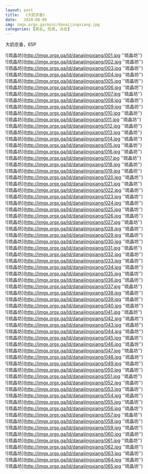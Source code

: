 ```yaml
---
layout: post
title:  《大奶京香》
date:   2020-08-09
img: imgx.orgx.ga/mini/danaijingxiang.jpg
categories: [美女, 性感, 泳衣]
---
```


大奶京香，65P

![琉晶坊](http://imgx.orgx.ga/ld/danaijingxiang/001.jpg ''琉晶坊'') <br>
![琉晶坊](http://imgx.orgx.ga/ld/danaijingxiang/002.jpg ''琉晶坊'') <br>
![琉晶坊](http://imgx.orgx.ga/ld/danaijingxiang/003.jpg ''琉晶坊'') <br>
![琉晶坊](http://imgx.orgx.ga/ld/danaijingxiang/004.jpg ''琉晶坊'') <br>
![琉晶坊](http://imgx.orgx.ga/ld/danaijingxiang/005.jpg ''琉晶坊'') <br>
![琉晶坊](http://imgx.orgx.ga/ld/danaijingxiang/006.jpg ''琉晶坊'') <br>
![琉晶坊](http://imgx.orgx.ga/ld/danaijingxiang/007.jpg ''琉晶坊'') <br>
![琉晶坊](http://imgx.orgx.ga/ld/danaijingxiang/008.jpg ''琉晶坊'') <br>
![琉晶坊](http://imgx.orgx.ga/ld/danaijingxiang/009.jpg ''琉晶坊'') <br>
![琉晶坊](http://imgx.orgx.ga/ld/danaijingxiang/010.jpg ''琉晶坊'') <br>
![琉晶坊](http://imgx.orgx.ga/ld/danaijingxiang/011.jpg ''琉晶坊'') <br>
![琉晶坊](http://imgx.orgx.ga/ld/danaijingxiang/012.jpg ''琉晶坊'') <br>
![琉晶坊](http://imgx.orgx.ga/ld/danaijingxiang/013.jpg ''琉晶坊'') <br>
![琉晶坊](http://imgx.orgx.ga/ld/danaijingxiang/014.jpg ''琉晶坊'') <br>
![琉晶坊](http://imgx.orgx.ga/ld/danaijingxiang/015.jpg ''琉晶坊'') <br>
![琉晶坊](http://imgx.orgx.ga/ld/danaijingxiang/016.jpg ''琉晶坊'') <br>
![琉晶坊](http://imgx.orgx.ga/ld/danaijingxiang/017.jpg ''琉晶坊'') <br>
![琉晶坊](http://imgx.orgx.ga/ld/danaijingxiang/018.jpg ''琉晶坊'') <br>
![琉晶坊](http://imgx.orgx.ga/ld/danaijingxiang/019.jpg ''琉晶坊'') <br>
![琉晶坊](http://imgx.orgx.ga/ld/danaijingxiang/020.jpg ''琉晶坊'') <br>
![琉晶坊](http://imgx.orgx.ga/ld/danaijingxiang/021.jpg ''琉晶坊'') <br>
![琉晶坊](http://imgx.orgx.ga/ld/danaijingxiang/022.jpg ''琉晶坊'') <br>
![琉晶坊](http://imgx.orgx.ga/ld/danaijingxiang/023.jpg ''琉晶坊'') <br>
![琉晶坊](http://imgx.orgx.ga/ld/danaijingxiang/024.jpg ''琉晶坊'') <br>
![琉晶坊](http://imgx.orgx.ga/ld/danaijingxiang/025.jpg ''琉晶坊'') <br>
![琉晶坊](http://imgx.orgx.ga/ld/danaijingxiang/026.jpg ''琉晶坊'') <br>
![琉晶坊](http://imgx.orgx.ga/ld/danaijingxiang/027.jpg ''琉晶坊'') <br>
![琉晶坊](http://imgx.orgx.ga/ld/danaijingxiang/028.jpg ''琉晶坊'') <br>
![琉晶坊](http://imgx.orgx.ga/ld/danaijingxiang/029.jpg ''琉晶坊'') <br>
![琉晶坊](http://imgx.orgx.ga/ld/danaijingxiang/030.jpg ''琉晶坊'') <br>
![琉晶坊](http://imgx.orgx.ga/ld/danaijingxiang/031.jpg ''琉晶坊'') <br>
![琉晶坊](http://imgx.orgx.ga/ld/danaijingxiang/032.jpg ''琉晶坊'') <br>
![琉晶坊](http://imgx.orgx.ga/ld/danaijingxiang/033.jpg ''琉晶坊'') <br>
![琉晶坊](http://imgx.orgx.ga/ld/danaijingxiang/034.jpg ''琉晶坊'') <br>
![琉晶坊](http://imgx.orgx.ga/ld/danaijingxiang/035.jpg ''琉晶坊'') <br>
![琉晶坊](http://imgx.orgx.ga/ld/danaijingxiang/036.jpg ''琉晶坊'') <br>
![琉晶坊](http://imgx.orgx.ga/ld/danaijingxiang/037.jpg ''琉晶坊'') <br>
![琉晶坊](http://imgx.orgx.ga/ld/danaijingxiang/038.jpg ''琉晶坊'') <br>
![琉晶坊](http://imgx.orgx.ga/ld/danaijingxiang/039.jpg ''琉晶坊'') <br>
![琉晶坊](http://imgx.orgx.ga/ld/danaijingxiang/040.jpg ''琉晶坊'') <br>
![琉晶坊](http://imgx.orgx.ga/ld/danaijingxiang/041.jpg ''琉晶坊'') <br>
![琉晶坊](http://imgx.orgx.ga/ld/danaijingxiang/042.jpg ''琉晶坊'') <br>
![琉晶坊](http://imgx.orgx.ga/ld/danaijingxiang/043.jpg ''琉晶坊'') <br>
![琉晶坊](http://imgx.orgx.ga/ld/danaijingxiang/044.jpg ''琉晶坊'') <br>
![琉晶坊](http://imgx.orgx.ga/ld/danaijingxiang/045.jpg ''琉晶坊'') <br>
![琉晶坊](http://imgx.orgx.ga/ld/danaijingxiang/046.jpg ''琉晶坊'') <br>
![琉晶坊](http://imgx.orgx.ga/ld/danaijingxiang/047.jpg ''琉晶坊'') <br>
![琉晶坊](http://imgx.orgx.ga/ld/danaijingxiang/048.jpg ''琉晶坊'') <br>
![琉晶坊](http://imgx.orgx.ga/ld/danaijingxiang/049.jpg ''琉晶坊'') <br>
![琉晶坊](http://imgx.orgx.ga/ld/danaijingxiang/050.jpg ''琉晶坊'') <br>
![琉晶坊](http://imgx.orgx.ga/ld/danaijingxiang/051.jpg ''琉晶坊'') <br>
![琉晶坊](http://imgx.orgx.ga/ld/danaijingxiang/052.jpg ''琉晶坊'') <br>
![琉晶坊](http://imgx.orgx.ga/ld/danaijingxiang/053.jpg ''琉晶坊'') <br>
![琉晶坊](http://imgx.orgx.ga/ld/danaijingxiang/054.jpg ''琉晶坊'') <br>
![琉晶坊](http://imgx.orgx.ga/ld/danaijingxiang/055.jpg ''琉晶坊'') <br>
![琉晶坊](http://imgx.orgx.ga/ld/danaijingxiang/056.jpg ''琉晶坊'') <br>
![琉晶坊](http://imgx.orgx.ga/ld/danaijingxiang/057.jpg ''琉晶坊'') <br>
![琉晶坊](http://imgx.orgx.ga/ld/danaijingxiang/058.jpg ''琉晶坊'') <br>
![琉晶坊](http://imgx.orgx.ga/ld/danaijingxiang/059.jpg ''琉晶坊'') <br>
![琉晶坊](http://imgx.orgx.ga/ld/danaijingxiang/060.jpg ''琉晶坊'') <br>
![琉晶坊](http://imgx.orgx.ga/ld/danaijingxiang/061.jpg ''琉晶坊'') <br>
![琉晶坊](http://imgx.orgx.ga/ld/danaijingxiang/062.jpg ''琉晶坊'') <br>
![琉晶坊](http://imgx.orgx.ga/ld/danaijingxiang/063.jpg ''琉晶坊'') <br>
![琉晶坊](http://imgx.orgx.ga/ld/danaijingxiang/064.jpg ''琉晶坊'') <br>
![琉晶坊](http://imgx.orgx.ga/ld/danaijingxiang/065.jpg ''琉晶坊'') <br>
